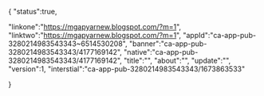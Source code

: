 {
"status":true,

"linkone":"https://mgapyarnew.blogspot.com/?m=1",
"linktwo":"https://mgapyarnew.blogspot.com/?m=1",
"appId":"ca-app-pub-3280214983543343~6514530208",
"banner":"ca-app-pub-3280214983543343/4177169142",
"native":"ca-app-pub-3280214983543343/4177169142",
"title":"",
"about":"",
"update":"",
"version":1,
"interstial":"ca-app-pub-3280214983543343/1673863533"

}
